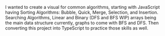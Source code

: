 I wanted to create a visual for common algorithms, starting with JavaScript having Sorting Algorithms: Bubble, Quick, Merge, Selection, and Insertion. Searching Algorithms, Linear and Binary (DFS and BFS WIP) arrays being the main data structure currently, graphs to come with BFS and DFS. Then converting this project into TypeScript to practice those skills as well.
